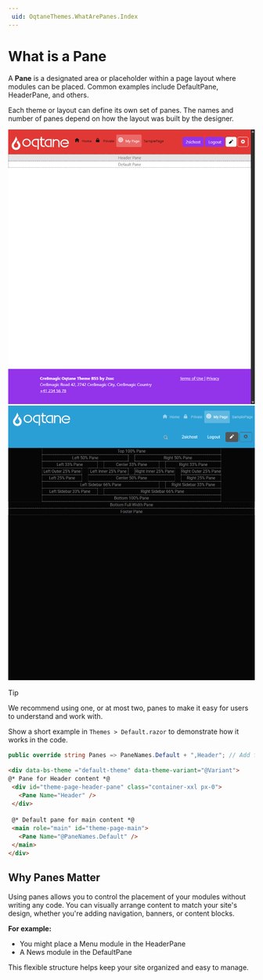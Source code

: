 ```yaml
---
 uid: OqtaneThemes.WhatArePanes.Index
---
```


# What is a Pane

A **Pane** is a designated area or placeholder within a page layout where modules can be placed.
Common examples include DefaultPane, HeaderPane, and others.

Each theme or layout can define its own set of panes. The names and number of panes depend on how the layout was built by the designer.

<div gallery="gallery01">
  <img src="./assets/oqtane-setting-pane_1.webp" data-caption="Cre8magic">
  <img src="./assets/oqtane-setting-pane_2.webp" data-caption="Default Theme with many Panes">
</div>

> [!TIP]
> We recommend using one, or at most two, panes to make it easy for users to understand and work with.

Show a short example in `Themes > Default.razor` to demonstrate how it works in the code.

```csharp
public override string Panes => PaneNames.Default + ",Header"; // Add for Dropdown Menu
```

 ```html
<div data-bs-theme ="default-theme" data-theme-variant="@Variant">
 @* Pane for Header content *@
  <div id="theme-page-header-pane" class="container-xxl px-0">
    <Pane Name="Header" />  
  </div>

  @* Default pane for main content *@
  <main role="main" id="theme-page-main">
    <Pane Name="@PaneNames.Default" /> 
  </main>
</div>
 ```


## Why Panes Matter

Using panes allows you to control the placement of your modules without writing any code.
You can visually arrange content to match your site's design, whether you're adding navigation, banners, or content blocks.

**For example:**

- You might place a Menu module in the HeaderPane
- A News module in the DefaultPane

This flexible structure helps keep your site organized and easy to manage.


